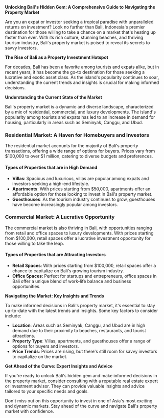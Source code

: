 **Unlocking Bali's Hidden Gem: A Comprehensive Guide to Navigating the Property Market**

Are you an expat or investor seeking a tropical paradise with unparalleled returns on investment? Look no further than Bali, Indonesia's premier destination for those willing to take a chance on a market that's heating up faster than ever. With its rich culture, stunning beaches, and thriving tourism industry, Bali's property market is poised to reveal its secrets to savvy investors.

**The Rise of Bali as a Property Investment Hotspot**

For decades, Bali has been a favorite among tourists and expats alike, but in recent years, it has become the go-to destination for those seeking a lucrative and exotic asset class. As the island's popularity continues to soar, understanding the current trends and insights is crucial for making informed decisions.

**Understanding the Current State of the Market**

Bali's property market is a dynamic and diverse landscape, characterized by a mix of residential, commercial, and luxury developments. The island's popularity among tourists and expats has led to an increase in demand for housing, particularly in areas such as Seminyak, Canggu, and Ubud.

### **Residential Market: A Haven for Homebuyers and Investors**

The residential market accounts for the majority of Bali's property transactions, offering a wide range of options for buyers. Prices vary from $100,000 to over $1 million, catering to diverse budgets and preferences.

#### **Types of Properties that are in High Demand**

*   **Villas**: Spacious and luxurious, villas are popular among expats and investors seeking a high-end lifestyle.
*   **Apartments**: With prices starting from $50,000, apartments offer an affordable option for those looking to invest in Bali's property market.
*   **Guesthouses**: As the tourism industry continues to grow, guesthouses have become increasingly popular among investors.

### **Commercial Market: A Lucrative Opportunity**

The commercial market is also thriving in Bali, with opportunities ranging from retail and office spaces to luxury developments. With prices starting from $100,000, retail spaces offer a lucrative investment opportunity for those willing to take the leap.

#### **Types of Properties that are Attracting Investors**

*   **Retail Spaces**: With prices starting from $100,000, retail spaces offer a chance to capitalize on Bali's growing tourism industry.
*   **Office Spaces**: Perfect for startups and entrepreneurs, office spaces in Bali offer a unique blend of work-life balance and business opportunities.

**Navigating the Market: Key Insights and Trends**

To make informed decisions in Bali's property market, it's essential to stay up-to-date with the latest trends and insights. Some key factors to consider include:

*   **Location**: Areas such as Seminyak, Canggu, and Ubud are in high demand due to their proximity to beaches, restaurants, and tourist attractions.
*   **Property Type**: Villas, apartments, and guesthouses offer a range of options for buyers and investors.
*   **Price Trends**: Prices are rising, but there's still room for savvy investors to capitalize on the market.

**Get Ahead of the Curve: Expert Insights and Advice**

If you're ready to unlock Bali's hidden gem and make informed decisions in the property market, consider consulting with a reputable real estate expert or investment advisor. They can provide valuable insights and advice tailored to your specific needs and goals.

Don't miss out on this opportunity to invest in one of Asia's most exciting and dynamic markets. Stay ahead of the curve and navigate Bali's property market with confidence.